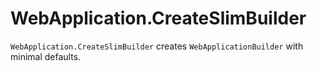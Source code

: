 # WebApplication.CreateSlimBuilder

`WebApplication.CreateSlimBuilder` creates `WebApplicationBuilder` with minimal defaults.


